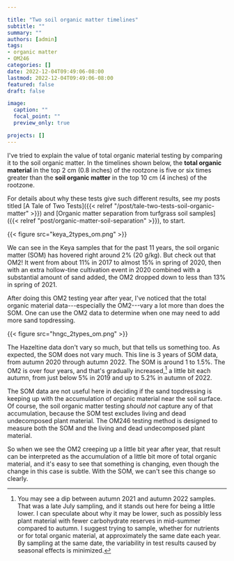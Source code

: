 ```yaml
---

title: "Two soil organic matter timelines"
subtitle: ""
summary: ""
authors: [admin]
tags: 
- organic matter
- OM246
categories: []
date: 2022-12-04T09:49:06-08:00
lastmod: 2022-12-04T09:49:06-08:00
featured: false
draft: false

image:
  caption: ""
  focal_point: ""
  preview_only: true

projects: []
---
```


I've tried to explain the value of total organic material testing by comparing it to the soil organic matter. In the timelines shown below, the **total organic material** in the top 2 cm (0.8 inches) of the rootzone is five or six times greater than the **soil organic matter** in the top 10 cm (4 inches) of the rootzone. 

For details about why these tests give such different results, see my posts titled [A Tale of Two Tests]({{< relref "/post/tale-two-tests-soil-organic-matter" >}}) and [Organic matter separation from turfgrass soil samples]({{< relref "post/organic-matter-soil-separation" >}}), to start.

{{< figure src="keya_2types_om.png" >}}

We can see in the Keya samples that for the past 11 years, the soil organic matter (SOM) has hovered right around 2% (20 g/kg). But check out that OM2! It went from about 11% in 2017 to almost 15% in spring of 2020, then with an extra hollow-tine cultivation event in 2020 combined with a substantial amount of sand added, the OM2 dropped down to less than 13% in spring of 2021. 

After doing this OM2 testing year after year, I've noticed that the total organic material data---especially the OM2---vary a lot more than does the SOM. One can use the OM2 data to determine when one may need to add more sand topdressing.

{{< figure src="hngc_2types_om.png" >}}

The Hazeltine data don't vary so much, but that tells us something too. As expected, the SOM does not vary much. This line is 3 years of SOM data, from autumn 2020 through autumn 2022. The SOM is around 1 to 1.5%. The OM2 is over four years, and that's gradually increased,[^1] a little bit each autumn, from just below 5% in 2019 and up to 5.2% in autumn of 2022. 

[^1]: You may see a dip between autumn 2021 and autumn 2022 samples. That was a late July sampling, and it stands out here for being a little lower. I can speculate about why it may be lower, such as possibly less plant material with fewer carbohydrate reserves in mid-summer compared to autumn. I suggest trying to sample, whether for nutrients or for total organic material, at approximately the same date each year. By sampling at the same date, the variability in test results caused by seasonal effects is minimized.

The SOM data are not useful here in deciding if the sand topdressing is keeping up with the accumulation of organic material near the soil surface. Of course, the soil organic matter testing *should not* capture any of that accumulation, because the SOM test excludes living and dead undecomposed plant material. The OM246 testing method is designed to measure both the SOM and the living and dead undecomposed plant material. 

So when we see the OM2 creeping up a little bit year after year, that result can be interpreted as the accumulation of a little bit more of total organic material, and it's easy to see that something is changing, even though the change in this case is subtle. With the SOM, we can't see this change so clearly.
